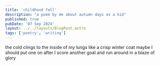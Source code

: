 ```yaml
---
title: 'childhood fall'
description: "a poem by me about autumn days as a kid"
published: true
pubDate: '07 Sep 2024'
layout: ../../layouts/BlogPost.astro
tags: ['poetry', 'writing']
---
```


the cold clings to the inside of my lungs
like a crisp winter coat
maybe I should put one on
after I score another goal
and run around in a blaze of glory